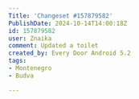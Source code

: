 ```yaml
---
Title: 'Changeset #157879582'
PublishDate: 2024-10-14T14:00:18Z
id: 157879582
user: Znaika
comment: Updated a toilet
created_by: Every Door Android 5.2
tags:
- Montenegro
- Budva

---
```

